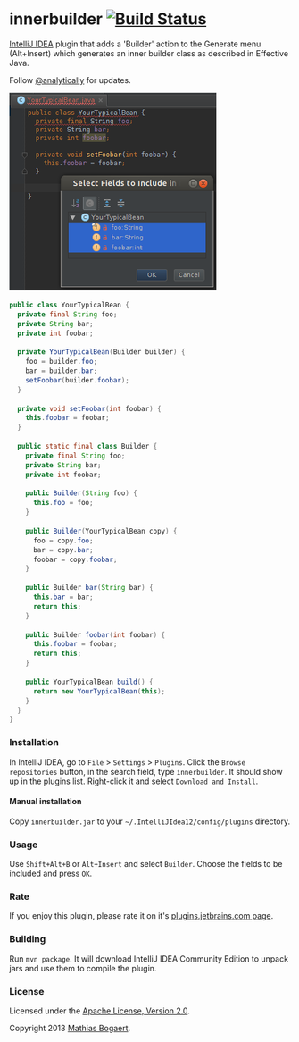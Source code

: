 innerbuilder [![Build Status](https://travis-ci.org/analytically/innerbuilder.png)](https://travis-ci.org/analytically/innerbuilder)
============

[IntelliJ IDEA](http://www.jetbrains.com/idea/) plugin that adds a 'Builder' action to the Generate menu (Alt+Insert)
which generates an inner builder class as described in Effective Java.

Follow [@analytically](http://twitter.com/analytically) for updates.

![screenshot](screenshot.png)

```java
public class YourTypicalBean {
  private final String foo;
  private String bar;
  private int foobar;

  private YourTypicalBean(Builder builder) {
    foo = builder.foo;
    bar = builder.bar;
    setFoobar(builder.foobar);
  }

  private void setFoobar(int foobar) {
    this.foobar = foobar;
  }

  public static final class Builder {
    private final String foo;
    private String bar;
    private int foobar;

    public Builder(String foo) {
      this.foo = foo;
    }

    public Builder(YourTypicalBean copy) {
      foo = copy.foo;
      bar = copy.bar;
      foobar = copy.foobar;
    }

    public Builder bar(String bar) {
      this.bar = bar;
      return this;
    }

    public Builder foobar(int foobar) {
      this.foobar = foobar;
      return this;
    }

    public YourTypicalBean build() {
      return new YourTypicalBean(this);
    }
  }
}
```

### Installation

In IntelliJ IDEA, go to `File` > `Settings` > `Plugins`. Click the `Browse repositories` button, in the search field, type `innerbuilder`.
It should show up in the plugins list. Right-click it and select `Download and Install`.

#### Manual installation

Copy `innerbuilder.jar` to your `~/.IntelliJIdea12/config/plugins` directory.

### Usage

Use `Shift+Alt+B` or `Alt+Insert` and select `Builder`. Choose the fields to be included and press `OK`.

### Rate

If you enjoy this plugin, please rate it on it's [plugins.jetbrains.com page](http://plugins.jetbrains.com/plugin/7354).

### Building

Run `mvn package`. It will download IntelliJ IDEA Community Edition to unpack jars and use them to compile the plugin.

### License

Licensed under the [Apache License, Version 2.0](http://www.apache.org/licenses/LICENSE-2.0).

Copyright 2013 [Mathias Bogaert](mailto:mathias.bogaert@gmail.com).